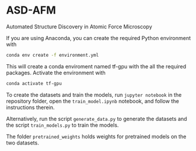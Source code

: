 # ASD-AFM
Automated Structure Discovery in Atomic Force Microscopy

If you are using Anaconda, you can create the required Python environment with
```sh
conda env create -f environment.yml
```
This will create a conda enviroment named tf-gpu with the all the required packages. Activate the environment with
```sh
conda activate tf-gpu
```

To create the datasets and train the models, run `jupyter notebook` in the repository folder, open the `train_model.ipynb` notebook, and follow the instructions therein.

Alternatively, run the script `generate_data.py` to generate the datasets and the script `train_models.py` to train the models.

The folder `pretrained_weights` holds weights for pretrained models on the two datasets.

